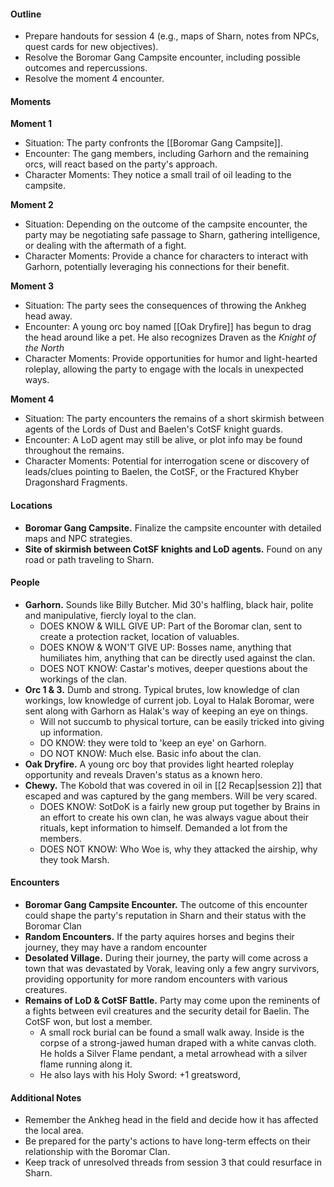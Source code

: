 #### Outline

- Prepare handouts for session 4 (e.g., maps of Sharn, notes from NPCs, quest cards for new objectives).
- Resolve the Boromar Gang Campsite encounter, including possible outcomes and repercussions.
- Resolve the moment 4 encounter.

#### Moments

**Moment 1**

- Situation: The party confronts the [[Boromar Gang Campsite]].
- Encounter: The gang members, including Garhorn and the remaining orcs, will react based on the party's approach.
- Character Moments: They notice a small trail of oil leading to the campsite.

**Moment 2**

- Situation: Depending on the outcome of the campsite encounter, the party may be negotiating safe passage to Sharn, gathering intelligence, or dealing with the aftermath of a fight.
- Character Moments: Provide a chance for characters to interact with Garhorn, potentially leveraging his connections for their benefit.

**Moment 3**

- Situation:  The party sees the consequences of throwing the Ankheg head away.
- Encounter: A young orc boy named [[Oak Dryfire]] has begun to drag the head around like a pet. He also recognizes Draven as the *Knight of the North*
- Character Moments: Provide opportunities for humor and light-hearted roleplay, allowing the party to engage with the locals in unexpected ways.

**Moment 4**

- Situation: The party encounters the remains of a short skirmish between agents of the Lords of Dust and Baelen's CotSF knight guards.
- Encounter: A LoD agent may still be alive, or plot info may be found throughout the remains.
- Character Moments: Potential for interrogation scene or discovery of leads/clues pointing to Baelen, the CotSF, or the Fractured Khyber Dragonshard Fragments.

#### Locations

- **Boromar Gang Campsite.** Finalize the campsite encounter with detailed maps and NPC strategies.
- **Site of skirmish between CotSF knights and LoD agents.** Found on any road or path traveling to Sharn.

#### People

- **Garhorn.** Sounds like Billy Butcher. Mid 30's halfling, black hair, polite and manipulative, fiercly loyal to the clan.
	- DOES KNOW & WILL GIVE UP: Part of the Boromar clan, sent to create a protection racket, location of valuables.
	- DOES KNOW & WON'T GIVE UP: Bosses name, anything that humiliates him, anything that can be directly used against the clan.
	- DOES NOT KNOW: Castar's motives, deeper questions about the workings of the clan.
- **Orc 1 & 3.**  Dumb and strong. Typical brutes, low knowledge of clan workings, low knowledge of current job. Loyal to Halak Boromar, were sent along with Garhorn as Halak's way of keeping an eye on things.
	- Will not succumb to physical torture, can be easily tricked into giving up information.
	- DO KNOW: they were told to 'keep an eye' on Garhorn.
	- DO NOT KNOW: Much else. Basic info about the clan.
- **Oak Dryfire.** A young orc boy that provides light hearted roleplay opportunity and reveals Draven's status as a known hero.
- **Chewy.** The Kobold that was covered in oil in [[2 Recap|session 2]] that escaped and was captured by the gang members. Will be very scared. 
	- DOES KNOW: SotDoK is a fairly new group put together by Brains in an effort to create his own clan, he was always vague about their rituals, kept information to himself. Demanded a lot from the members.
	- DOES NOT KNOW: Who Woe is, why they attacked the airship, why they took Marsh.

#### Encounters

- **Boromar Gang Campsite Encounter.** The outcome of this encounter could shape the party's reputation in Sharn and their status with the Boromar Clan
- **Random Encounters.** If the party aquires horses and begins their journey, they may have a random encounter
- **Desolated Village.** During their journey, the party will come across a town that was devastated by Vorak, leaving only a few angry survivors, providing opportunity for more random encounters with various creatures.
- **Remains of LoD & CotSF Battle.** Party may come upon the reminents of a fights between evil creatures and the security detail for Baelin. The CotSF won, but lost a member.
	- A small rock burial can be found a small walk away. Inside is the corpse of a strong-jawed human draped with a white canvas cloth. He holds a Silver Flame pendant, a metal arrowhead with a silver flame running along it.
	- He also lays with his Holy Sword: +1 greatsword, 
#### Additional Notes

- Remember the Ankheg head in the field and decide how it has affected the local area.
- Be prepared for the party's actions to have long-term effects on their relationship with the Boromar Clan.
- Keep track of unresolved threads from session 3 that could resurface in Sharn.